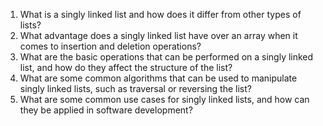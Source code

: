 

1. What is a singly linked list and how does it differ from other types of lists?
2. What advantage does a singly linked list have over an array when it comes to insertion and deletion operations?
3. What are the basic operations that can be performed on a singly linked list, and how do they affect the structure of the list?
4. What are some common algorithms that can be used to manipulate singly linked lists, such as traversal or reversing the list?
5. What are some common use cases for singly linked lists, and how can they be applied in software development?